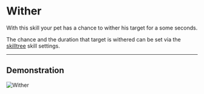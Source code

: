# Wither

With this skill your pet has a chance to wither his target for a some seconds.

The chance and the duration that target is withered can be set via the [skilltree](skilltrees) skill settings.

----

## Demonstration

![Wither](/wiki/images/skills/wither.gif)